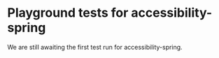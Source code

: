 # Playground tests for accessibility-spring
We are still awaiting the first test run for accessibility-spring.

